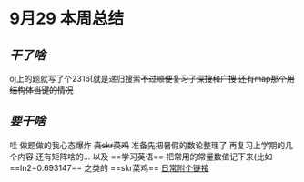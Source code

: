 
# 9月29 本周总结
## *干了啥*
oj上的题就写了个2316(就是递归搜索~~不过顺便复习了深搜和广搜 还有map那个用结构体当键的情况~~
## *要干啥*
哇  做题做的我心态爆炸 ~~真skr菜鸡~~  准备先把暑假的数论整理了  再复习上学期的几个内容 还有矩阵啥的...  以及  ==学习英语== 把常用的常量数值记下来(比如 ==ln2=0.693147== 之类的
==skr菜鸡==
[日常附个链接](https://blog.csdn.net/qq_41886199)
